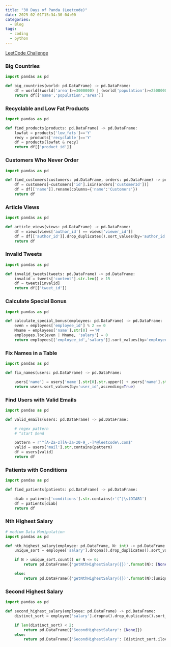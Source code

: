 ```yaml
---
title: "30 Days of Panda (Leetcode)"
date: 2025-02-01T15:34:30-04:00
categories:
  - Blog
tags:
  - coding
  - python
---
```


[LeetCode Challenge][30_panda]

### Big Countries

```python
import pandas as pd

def big_countries(world: pd.DataFrame) -> pd.DataFrame:
    df = world[(world['area']>=3000000) | (world['population']>=25000000)]
    return df[['name','population','area']]
```

### Recyclable and Low Fat Products

```python
import pandas as pd

def find_products(products: pd.DataFrame) -> pd.DataFrame:
    lowfat = products['low_fats']=='Y'
    recy = products['recyclable']=='Y'
    df = products[lowfat & recy]
    return df[['product_id']]
```

### Customers Who Never Order

```python
import pandas as pd

def find_customers(customers: pd.DataFrame, orders: pd.DataFrame) -> pd.DataFrame:
    df = customers[~customers['id'].isin(orders['customerId'])]
    df = df[['name']].rename(columns={'name':'Customers'})
    return df
```

### Article Views

```python
import pandas as pd

def article_views(views: pd.DataFrame) -> pd.DataFrame:
    df = views[views['author_id'] == views['viewer_id']]
    df = df[['author_id']].drop_duplicates().sort_values(by='author_id',ascending=True).rename(columns={'author_id':'id'})
    return df

```

### Invalid Tweets

```python
import pandas as pd

def invalid_tweets(tweets: pd.DataFrame) -> pd.DataFrame:
    invalid = tweets['content'].str.len() > 15
    df = tweets[invalid]
    return df[['tweet_id']]

```

### Calculate Special Bonus

```python
import pandas as pd

def calculate_special_bonus(employees: pd.DataFrame) -> pd.DataFrame:
    even = employees['employee_id'] % 2 == 0
    Mname = employees['name'].str[0] =='M'
    employees.loc[even | Mname, 'salary'] = 0
    return employees[['employee_id','salary']].sort_values(by='employee_id',ascending=True).rename(columns={'salary':'bonus'})

```

### Fix Names in a Table

```python
import pandas as pd

def fix_names(users: pd.DataFrame) -> pd.DataFrame:

    users['name'] = users['name'].str[0].str.upper() + users['name'].str[1:].str.lower()
    return users.sort_values(by='user_id',ascending=True)


```

### Find Users with Valid Emails

```python
import pandas as pd

def valid_emails(users: pd.DataFrame) -> pd.DataFrame:

    # regex pattern
    # ^start $end

    pattern = r'^[A-Za-z][A-Za-z0-9_.-]*@leetcode\.com$'
    valid = users['mail'].str.contains(pattern)
    df = users[valid]
    return df

```

### Patients with Conditions

```python
import pandas as pd

def find_patients(patients: pd.DataFrame) -> pd.DataFrame:

    diab = patients['conditions'].str.contains(r'(^|\s)DIAB1')
    df = patients[diab]
    return df
```

### Nth Highest Salary

```python
# medium Data Manipulation
import pandas as pd

def nth_highest_salary(employee: pd.DataFrame, N: int) -> pd.DataFrame:
    unique_sort = employee['salary'].dropna().drop_duplicates().sort_values(ascending=False)

    if N > unique_sort.count() or N <= 0:
        return pd.DataFrame({'getNthHighestSalary({})'.format(N): [None]})

    else:
        return pd.DataFrame({'getNthHighestSalary({})'.format(N):[unique_sort.iloc[N-1]]})
```

### Second Highest Salary

```python
import pandas as pd

def second_highest_salary(employee: pd.DataFrame) -> pd.DataFrame:
    distinct_sort = employee['salary'].dropna().drop_duplicates().sort_values(ascending=False)

    if len(distinct_sort) < 2:
        return pd.DataFrame({'SecondHighestSalary': [None]})
    else:
        return pd.DataFrame({'SecondHighestSalary': [distinct_sort.iloc[2-1]]})
```

```python

```

[30_panda]: https://leetcode.com/studyplan/30-days-of-pandas/
